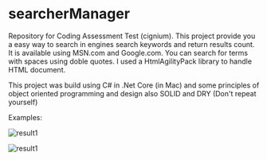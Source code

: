 # searcherManager
Repository for Coding Assessment Test (cignium).
This project provide you a easy way to search in engines search keywords and return results count.
It is available using MSN.com and Google.com. You can search for terms with spaces using doble quotes.
I used a HtmlAgilityPack library to handle HTML document.

This project was build using C# in .Net Core (in Mac) and some principles of object oriented programming and design also SOLID and DRY (Don't repeat yourself)

Examples:

![result1](https://user-images.githubusercontent.com/3922089/37933015-801c66da-3139-11e8-86b7-036f0eb4799f.png)

![result1](https://user-images.githubusercontent.com/3922089/37933103-c79e3bc8-3139-11e8-92d3-81287d42f725.png)
